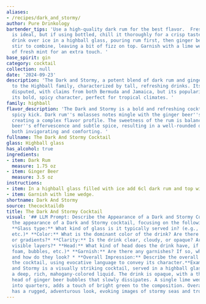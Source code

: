 ```yaml
---
aliases:
- /recipes/dark_and_stormy/
author: Pure Drinkology
bartender_tips: 'Use a high-quality dark rum for the best flavor.  Fresh ginger beer
  is ideal, but if using bottled, chill it thoroughly for a crisp taste. Build the
  drink over ice in a highball glass, pouring rum first, then ginger beer.  Gently
  stir to combine, leaving a bit of fizz on top. Garnish with a lime wedge or a sprig
  of fresh mint for an extra touch. '
base_spirit: gin
category: cocktail
collection: null
date: '2024-09-23'
description: 'The Dark and Stormy, a potent blend of dark rum and ginger beer, belongs
  to the Highball family, characterized by tall, refreshing drinks. Its origin is
  disputed, with claims from both Bermuda and Jamaica, but its popularity stems from
  its bold, spicy character, perfect for tropical climates. '
family: highball
flavor_description: 'The Dark and Stormy is a bold and refreshing cocktail with a
  spicy kick. Dark rum''s molasses notes mingle with the ginger beer''s zesty bite,
  creating a complex flavor profile. The sweetness of the rum is balanced by the ginger
  beer''s effervescence and subtle spice, resulting in a well-rounded drink that''s
  both invigorating and comforting. '
fullname: The Dark And Stormy Cocktail
glass: Highball glass
has_alcohol: true
ingredients:
- item: Dark Rum
  measure: 1.75 oz
- item: Ginger Beer
  measure: 3.5 oz
instructions:
- item: In a highball glass filled with ice add 6cl dark rum and top with ginger beer.
- item: Garnish with lime wedge.
shortname: Dark And Stormy
source: thecocktaildb
title: The Dark And Stormy Cocktail
visual: '## LLM Prompt: Describe the Appearance of a Dark and Stormy Cocktail**Describe
  the appearance of a Dark and Stormy cocktail, focusing on the following details:***
  **Glass type:** What kind of glass is it typically served in? (e.g., highball, Collins,
  etc.)* **Color:** What is the dominant color of the drink? Are there any variations
  or gradients?* **Clarity:** Is the drink clear, cloudy, or opaque? Are there any
  visible layers?* **Head:** What kind of head does the drink have, if any? (e.g.,
  foam, bubbles, etc.)* **Garnish:** Are there any garnishes? If so, what are they
  and how do they look? * **Overall Impression:** Describe the overall aesthetic of
  the cocktail, using evocative language to convey its character.**Example:**A Dark
  and Stormy is a visually striking cocktail, served in a highball glass filled with
  a deep, rich, mahogany-colored liquid. The drink is opaque, with a thick, creamy
  head of ginger beer bubbles that slowly dissipates. A single lime wedge, sliced
  into quarters, adds a touch of bright green to the composition. Overall, the drink
  has a rugged, adventurous look, evoking images of stormy seas and tropical islands. '
---
```



